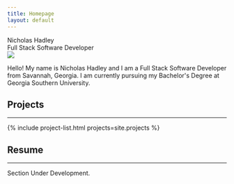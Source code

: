 ```yaml
---
title: Homepage
layout: default
---
```


<section class="section landing" id="home">
  <div class="landing-name">Nicholas Hadley</div>
  <div class="landing-position">Full Stack Software Developer</div>
  <a href="#about" id="landingArrow"></a>
</section>
<section class="section about" id="about">
  <img class="portrait" src="{{ '/assets/images/headshot.png' | relative_url }}" />
  <p>Hello! My name is Nicholas Hadley and I am a Full Stack Software Developer from Savannah, Georgia. I am currently pursuing my Bachelor's Degree at Georgia Southern University.</p>
</section>
<section class="section portfolio" id="portfolio">
  <h1 class="text-center">Projects</h1>
  <hr>
  {% include project-list.html projects=site.projects %}
</section>
<section class="section resume text-center" id="resume">
  <h1>Resume</h1>
  <hr>
  <p>Section Under Development.</p>
</section>
<script>
  window.onscroll = updateArrow;
  function updateArrow() {
    let arrow = document.getElementById('landingArrow');
    if (window.scrollY !== 0){
      arrow.style.opacity = "0";
      arrow.style.display = "none";
    }
    else{
      arrow.style.opacity = "1";
      arrow.style.display = "inline";
    }
  }
</script>
